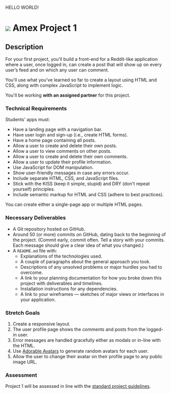 HELLO WORLD!


# ![](https://ga-dash.s3.amazonaws.com/production/assets/logo-9f88ae6c9c3871690e33280fcf557f33.png) Amex Project 1

##  Description

For your first project, you'll build a front-end for a Reddit-like application where a user, once logged in, can create a post that will show up on every user’s feed and on which any user can comment.

You'll use what you've learned so far to create a layout using HTML and CSS, along with complex JavaScript to implement logic.

You'll be working **with an assigned partner** for this project.

### Technical Requirements

Students' apps must:

- Have a landing page with a navigation bar.
- Have user login and sign-up (i.e., create HTML forms).
- Have a home page containing all posts.
- Allow a user to create and delete their own posts.
- Allow a user to view comments on other posts.
- Allow a user to create and delete their own comments.
- Allow a user to update their profile information.
- Use JavaScript for DOM manipulation.
- Show user-friendly messages in case any errors occur.
- Include separate HTML, CSS, and JavaScript files.
- Stick with the KISS (keep it simple, stupid) and DRY (don't repeat yourself) principles.
- Include semantic markup for HTML and CSS (adhere to best practices).

You can create either a single-page app or multiple HTML pages.

### Necessary Deliverables

- A Git repository hosted on GitHub.
- Around 50 (or more) commits on GitHub, dating back to the beginning of the project. (Commit early, commit often. Tell a story with your commits. Each message should give a clear idea of what you changed.)
- A `README.md` file with:
  - Explanations of the technologies used.
  - A couple of paragraphs about the general approach you took.
  - Descriptions of any unsolved problems or major hurdles you had to overcome.
  - A link to your planning documentation for how you broke down this project with deliverables and timelines.
  - Installation instructions for any dependencies.
  - A link to your wireframes — sketches of major views or interfaces in your application.

### Stretch Goals
1. Create a responsive layout.
1. The user profile page shows the comments and posts from the logged-in user.
1. Error messages are handled gracefully either as modals or in-line with the HTML.
1. Use [Adorable Avatars](http://avatars.adorable.io) to generate random avatars for each user.
1. Allow the user to change their avatar on their profile page to any public image URL.


### Assessment

Project 1 will be assessed in line with the [standard project guidelines](https://git.generalassemb.ly/GA-Cognizant/amex-projects/blob/master/project-assessment.md).
